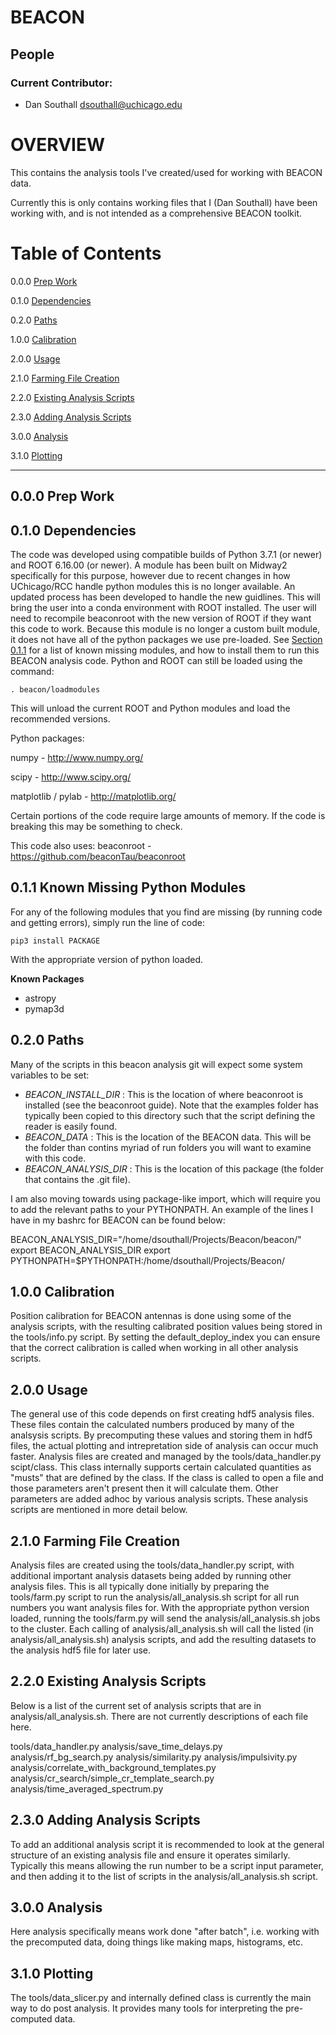 # BEACON

## People 

### Current Contributor:

 - Dan Southall 
dsouthall@uchicago.edu


# OVERVIEW

This contains the analysis tools I've created/used for working with BEACON data.

Currently this is only contains working files that I (Dan Southall) have been working with, and is not intended as a comprehensive BEACON toolkit.

# Table of Contents

0.0.0 [Prep Work](#000-prep-work)

0.1.0 [Dependencies](#010-dependencies)

0.2.0 [Paths](#020-paths)

1.0.0 [Calibration](#100-calibration)

2.0.0 [Usage](#200-usage)

2.1.0 [Farming File Creation](#210-farming-file-creation)

2.2.0 [Existing Analysis Scripts](#220-existing-analysis-scripts)

2.3.0 [Adding Analysis Scripts](#230-adding-analysis-scripts)

3.0.0 [Analysis](#300-analysis)

3.1.0 [Plotting](#300-plotting)


---

## 0.0.0 Prep Work

## 0.1.0 Dependencies

The code was developed using compatible builds of Python 3.7.1 (or newer) and ROOT 6.16.00 (or newer).  A module has been built on Midway2 specifically for this purpose, however due to recent changes in how UChicago/RCC handle python modules this is no longer available.  An updated process has been developed to handle the new guidlines.  This will bring the user into a conda environment with ROOT installed.  The user will need to recompile beaconroot with the new version of ROOT if they want this code to work.  Because this module is no longer a custom built module, it does not have all of the python packages we use pre-loaded.  See [Section 0.1.1](https://github.com/djsouthall/beacon/blob/master/README.md#011-known-missing-python-modules) for a list of known missing modules, and how to install them to run this BEACON analysis code.  Python and ROOT can still be loaded using the command:

    . beacon/loadmodules

This will unload the current ROOT and Python modules and load the recommended versions.

Python packages:

numpy - http://www.numpy.org/

scipy - http://www.scipy.org/

matplotlib / pylab - http://matplotlib.org/

Certain portions of the code require large amounts of memory.  If the code is breaking this may be something to check.

This code also uses:
beaconroot - https://github.com/beaconTau/beaconroot 

## 0.1.1 Known Missing Python Modules

For any of the following modules that you find are missing (by running code and getting errors), simply run the line of code:

    pip3 install PACKAGE
    
With the appropriate version of python loaded.

**Known Packages**

- astropy
- pymap3d

## 0.2.0 Paths

Many of the scripts in this beacon analysis git will expect some system variables to be set:
  - *BEACON_INSTALL_DIR* : This is the location of where beaconroot is installed (see the beaconroot guide).  Note that the examples folder has typically been copied to this directory such that the script defining the reader is easily found.
  - *BEACON_DATA* : This is the location of the BEACON data.  This will be the folder than contins myriad of run folders you will want to examine with this code. 
  - *BEACON_ANALYSIS_DIR* : This is the location of this package (the folder that contains the .git file).

I am also moving towards using package-like import, which will require you to add the relevant paths to your PYTHONPATH.  An example of the lines I have in my bashrc for BEACON can be found below:

BEACON_ANALYSIS_DIR="/home/dsouthall/Projects/Beacon/beacon/"
export BEACON_ANALYSIS_DIR
export PYTHONPATH=$PYTHONPATH:/home/dsouthall/Projects/Beacon/

## 1.0.0 Calibration

Position calibration for BEACON antennas is done using some of the analysis scripts, with the resulting calibrated position values being stored in the tools/info.py script.  By setting the default_deploy_index you can ensure that the correct calibration is called when working in all other analysis scripts. 


## 2.0.0 Usage

The general use of this code depends on first creating hdf5 analysis files.  These files contain the calculated numbers produced by many of the analsysis scripts.  By precomputing these values and storing them in hdf5 files, the actual plotting and intrepretation side of analysis can occur much faster.  Analysis files are created and managed by the tools/data_handler.py scipt/class.  This class internally supports certain calculated quantities as "musts" that are defined by the class.  If the class is called to open a file and those parameters aren't present then it will calculate them.  Other parameters are added adhoc by various analysis scripts.  These analysis scripts are mentioned in more detail below.

## 2.1.0 Farming File Creation

Analysis files are created using the tools/data_handler.py script, with additional important analysis datasets being added by running other analysis files.  This is all typically done initially by preparing the tools/farm.py script to run the analysis/all_analysis.sh script for all run numbers you want analysis files for.  With the appropriate python version loaded, running the tools/farm.py will send the analysis/all_analysis.sh jobs to the cluster.  Each calling of analysis/all_analysis.sh will call the listed (in analysis/all_analysis.sh) analysis scripts, and add the resulting datasets to the analysis hdf5 file for later use.

## 2.2.0 Existing Analysis Scripts

Below is a list of the current set of analysis scripts that are in analysis/all_analysis.sh.  There are not currently descriptions of each file here. 

tools/data_handler.py
analysis/save_time_delays.py
analysis/rf_bg_search.py
analysis/similarity.py
analysis/impulsivity.py
analysis/correlate_with_background_templates.py
analysis/cr_search/simple_cr_template_search.py
analysis/time_averaged_spectrum.py

## 2.3.0 Adding Analysis Scripts

To add an additional analysis script it is recommended to look at the general structure of an existing analysis file and ensure it operates similarly.  Typically this means allowing the run number to be a script input parameter, and then adding it to the list of scripts in the analysis/all_analysis.sh script.

## 3.0.0 Analysis

Here analysis specifically means work done "after batch", i.e. working with the precomputed data, doing things like making maps, histograms, etc.

## 3.1.0 Plotting

The tools/data_slicer.py and internally defined class is currently the main way to do post analysis.  It provides many tools for interpreting the pre-computed data. 



